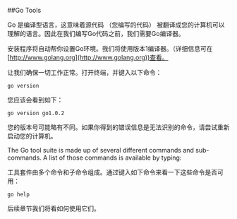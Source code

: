 ##Go Tools

Go 是编译型语言，这意味着源代码 （您编写的代码） 被翻译成您的计算机可以理解的语言。因此在我们编写Go代码之前，我们需要Go编译器。

安装程序将自动帮你设置Go环境。我们将使用版本1编译器。（详细信息可在 [http://www.golang.org](http://www.golang.org))查看。

让我们确保一切工作正常。打开终端，并键入以下命令：

    go version

您应该会看到如下：

    go version go1.0.2

您的版本号可能略有不同。如果你得到的错误信息是无法识别的命令，请尝试重新启动您的计算机。

The Go tool suite is made up of several different commands and sub-commands. A list of those commands is available by typing:

工具套件由多个命令和子命令组成。通过键入如下命令来看一下这些命令是否可用：

    go help

后续章节我们将看如何使用它们。